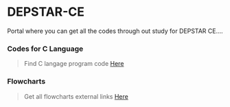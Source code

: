# **DEPSTAR-CE**
Portal where you can get all the codes through out study for DEPSTAR CE....



### Codes for C Language
>Find C langage program code [Here](https://github.com/prince-jagani/DEPSTAR-CE/tree/main/CCP/C%20Language)

### Flowcharts
>Get all flowcharts external links [Here](https://github.com/prince-jagani/DEPSTAR-CE/tree/main/CCP/Flowchart%20Links.md)
